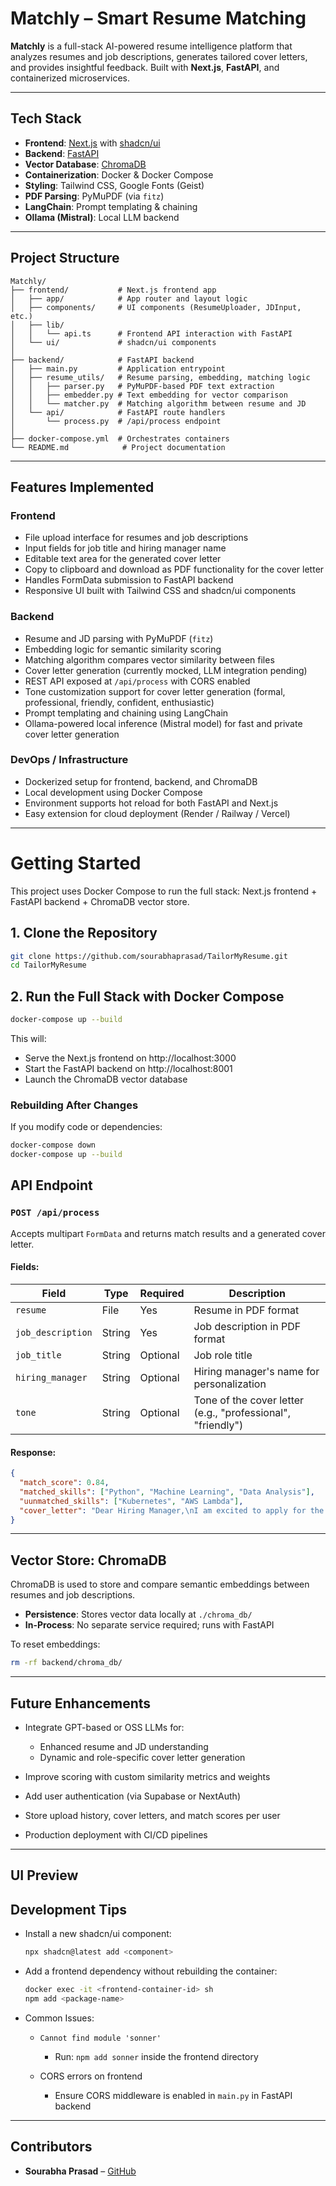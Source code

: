 # Matchly – Smart Resume Matching

**Matchly** is a full-stack AI-powered resume intelligence platform that analyzes resumes and job descriptions, generates tailored cover letters, and provides insightful feedback. Built with **Next.js**, **FastAPI**, and containerized microservices.

---

## Tech Stack

- **Frontend**: [Next.js](https://nextjs.org/) with [shadcn/ui](https://ui.shadcn.com/)
- **Backend**: [FastAPI](https://fastapi.tiangolo.com/)
- **Vector Database**: [ChromaDB](https://www.trychroma.com/)
- **Containerization**: Docker & Docker Compose
- **Styling**: Tailwind CSS, Google Fonts (Geist)
- **PDF Parsing**: PyMuPDF (via `fitz`)
- **LangChain**: Prompt templating & chaining
- **Ollama (Mistral)**: Local LLM backend

---

## Project Structure

```
Matchly/
├── frontend/           # Next.js frontend app
│   ├── app/            # App router and layout logic
│   ├── components/     # UI components (ResumeUploader, JDInput, etc.)
│   ├── lib/
│   │   └── api.ts      # Frontend API interaction with FastAPI
│   └── ui/             # shadcn/ui components
│
├── backend/            # FastAPI backend
│   ├── main.py         # Application entrypoint
│   ├── resume_utils/   # Resume parsing, embedding, matching logic
│   │   ├── parser.py   # PyMuPDF-based PDF text extraction
│   │   ├── embedder.py # Text embedding for vector comparison
│   │   └── matcher.py  # Matching algorithm between resume and JD
│   └── api/            # FastAPI route handlers
│       └── process.py  # /api/process endpoint
│
├── docker-compose.yml  # Orchestrates containers
└── README.md            # Project documentation
```

---

## Features Implemented

### Frontend

- File upload interface for resumes and job descriptions
- Input fields for job title and hiring manager name
- Editable text area for the generated cover letter
- Copy to clipboard and download as PDF functionality for the cover letter
- Handles FormData submission to FastAPI backend
- Responsive UI built with Tailwind CSS and shadcn/ui components

### Backend

- Resume and JD parsing with PyMuPDF (`fitz`)
- Embedding logic for semantic similarity scoring
- Matching algorithm compares vector similarity between files
- Cover letter generation (currently mocked, LLM integration pending)
- REST API exposed at `/api/process` with CORS enabled
- Tone customization support for cover letter generation (formal, professional, friendly, confident, enthusiastic)
- Prompt templating and chaining using LangChain
- Ollama-powered local inference (Mistral model) for fast and private cover letter generation

### DevOps / Infrastructure

- Dockerized setup for frontend, backend, and ChromaDB
- Local development using Docker Compose
- Environment supports hot reload for both FastAPI and Next.js
- Easy extension for cloud deployment (Render / Railway / Vercel)

---

# Getting Started

This project uses Docker Compose to run the full stack:
Next.js frontend + FastAPI backend + ChromaDB vector store.

## 1. Clone the Repository

```bash
git clone https://github.com/sourabhaprasad/TailorMyResume.git
cd TailorMyResume
```

## 2. Run the Full Stack with Docker Compose

```bash
docker-compose up --build
```

This will:

- Serve the Next.js frontend on http://localhost:3000
- Start the FastAPI backend on http://localhost:8001
- Launch the ChromaDB vector database

### Rebuilding After Changes

If you modify code or dependencies:

```bash
docker-compose down
docker-compose up --build
```

## API Endpoint

### `POST /api/process`

Accepts multipart `FormData` and returns match results and a generated cover letter.

#### Fields:

| Field             | Type   | Required | Description                                                 |
| ----------------- | ------ | -------- | ----------------------------------------------------------- |
| `resume`          | File   | Yes      | Resume in PDF format                                        |
| `job_description` | String | Yes      | Job description in PDF format                               |
| `job_title`       | String | Optional | Job role title                                              |
| `hiring_manager`  | String | Optional | Hiring manager's name for personalization                   |
| `tone`            | String | Optional | Tone of the cover letter (e.g., "professional", "friendly") |

#### Response:

```json
{
  "match_score": 0.84,
  "matched_skills": ["Python", "Machine Learning", "Data Analysis"],
  "uunmatched_skills": ["Kubernetes", "AWS Lambda"],
  "cover_letter": "Dear Hiring Manager,\nI am excited to apply for the role of..."
}
```

---

## Vector Store: ChromaDB

ChromaDB is used to store and compare semantic embeddings between resumes and job descriptions.

- **Persistence**: Stores vector data locally at `./chroma_db/`
- **In-Process**: No separate service required; runs with FastAPI

To reset embeddings:

```bash
rm -rf backend/chroma_db/
```

---

## Future Enhancements

- Integrate GPT-based or OSS LLMs for:

  - Enhanced resume and JD understanding
  - Dynamic and role-specific cover letter generation

- Improve scoring with custom similarity metrics and weights
- Add user authentication (via Supabase or NextAuth)
- Store upload history, cover letters, and match scores per user
- Production deployment with CI/CD pipelines

---

## UI Preview

<!-- TODO--- -->

## Development Tips

- Install a new shadcn/ui component:

  ```bash
  npx shadcn@latest add <component>
  ```

- Add a frontend dependency without rebuilding the container:

  ```bash
  docker exec -it <frontend-container-id> sh
  npm add <package-name>
  ```

- Common Issues:

  - `Cannot find module 'sonner'`

    - Run: `npm add sonner` inside the frontend directory

  - CORS errors on frontend
    - Ensure CORS middleware is enabled in `main.py` in FastAPI backend

---

## Contributors

- **Sourabha Prasad** – [GitHub](https://github.com/sourabhaprasad)

